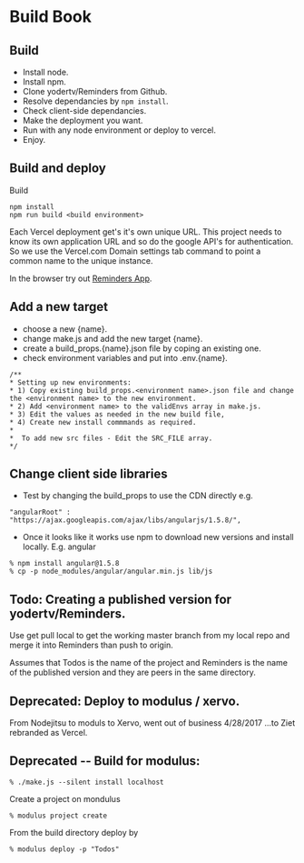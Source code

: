 Build Book
==========

## Build
- Install node.
- Install npm.
- Clone yodertv/Reminders from Github.
- Resolve dependancies by ```npm install```.
- Check client-side dependancies.
- Make the deployment you want.
- Run with any node environment or deploy to vercel.
- Enjoy.

## Build and deploy

Build
```
npm install
npm run build <build environment>
```

Each Vercel deployment get's it's own unique URL. This project needs to know its own application URL and so do the google API's for authentication. So we use the Vercel.com Domain settings tab command to point a common name to the unique instance.

In the browser try out [Reminders App](https://reminders-ashen.vercel.app).

## Add a new target
- choose a new {name}.
- change make.js and add the new target {name}.
- create a build_props.{name}.json file by coping an existing one.
- check environment variables and put into .env.{name}.

```
/**
* Setting up new environments:
* 1) Copy existing build_props.<environment name>.json file and change the <environment name> to the new environment.
* 2) Add <environment name> to the validEnvs array in make.js.
* 3) Edit the values as needed in the new build file,
* 4) Create new install commmands as required.
*
*  To add new src files - Edit the SRC_FILE array.
*/
```

## Change client side libraries
- Test by changing the build_props to use the CDN directly e.g.

```
"angularRoot" : "https://ajax.googleapis.com/ajax/libs/angularjs/1.5.8/",
```

- Once it looks like it works use npm to download new versions and install locally. E.g. angular

```
% npm install angular@1.5.8
% cp -p node_modules/angular/angular.min.js lib/js
```

## Todo: Creating a published version for yodertv/Reminders. 

Use get pull local to get the working master branch from my local repo and merge it into Reminders than push to origin.

Assumes that Todos is the name of the project and Reminders is the name of the published version and they are peers in the same directory.

## Deprecated: Deploy to modulus / xervo. 

From Nodejitsu to moduls to Xervo, went out of business 4/28/2017
...to Ziet rebranded as Vercel.

## Deprecated -- Build for modulus:
```
% ./make.js --silent install localhost
```	

Create a project on mondulus
```
% modulus project create
```

From the build directory deploy by
```
% modulus deploy -p "Todos"
```
